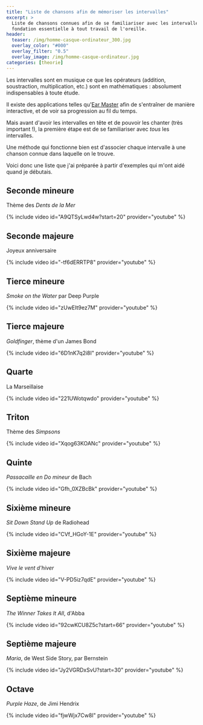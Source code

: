 ```yaml
---
title: "Liste de chansons afin de mémoriser les intervalles"
excerpt: >
  Liste de chansons connues afin de se familiariser avec les intervalles, 
  fondation essentielle à tout travail de l'oreille.
header:
  teaser: /img/homme-casque-ordinateur_300.jpg
  overlay_color: "#000"
  overlay_filter: "0.5"
  overlay_image: /img/homme-casque-ordinateur.jpg
categories: [theorie]
---
```


Les intervalles sont en musique ce que les opérateurs (addition, soustraction, 
multiplication, etc.) sont en mathématiques : absolument indispensables à toute 
étude.

Il existe des applications telles qu'[Ear Master][ear-master] afin de 
s'entraîner de manière interactive, et de voir sa progression au fil du temps.

Mais avant d'avoir les intervalles en tête et de pouvoir les chanter (très 
important !), la première étape est de se familiariser avec *tous* les 
intervalles.

Une méthode qui fonctionne bien est d'associer chaque intervalle à une chanson 
connue dans laquelle on le trouve.

Voici donc une liste que j'ai préparée à partir d'exemples qui m'ont aidé quand 
je débutais.

## Seconde mineure

Thème des *Dents de la Mer*

{% include video id="A9QTSyLwd4w?start=20" provider="youtube" %}

## Seconde majeure

Joyeux anniversaire

{% include video id="-tf6dERRTP8" provider="youtube" %}

## Tierce mineure

*Smoke on the Water* par Deep Purple

{% include video id="zUwEIt9ez7M" provider="youtube" %}

## Tierce majeure

*Goldfinger*, thème d'un James Bond

{% include video id="6D1nK7q2i8I" provider="youtube" %}

## Quarte

La Marseillaise

{% include video id="221UWotqwdo" provider="youtube" %}

## Triton

Thème des *Simpsons*

{% include video id="Xqog63KOANc" provider="youtube" %}

## Quinte

*Passacaille en Do mineur* de Bach

{% include video id="Gfh_0XZBcBk" provider="youtube" %}

## Sixième mineure

*Sit Down Stand Up* de Radiohead

{% include video id="CVf_HGoY-1E" provider="youtube" %}

## Sixième majeure

*Vive le vent d'hiver*

{% include video id="V-PD5iz7qdE" provider="youtube" %}

## Septième mineure

*The Winner Takes It All*, d'Abba

{% include video id="92cwKCU8Z5c?start=66" provider="youtube" %}

## Septième majeure

*Maria*, de West Side Story, par Bernstein

{% include video id="Jy2VGRDxSvU?start=30" provider="youtube" %}

## Octave

*Purple Haze*, de Jimi Hendrix

{% include video id="fjwWjx7Cw8I" provider="youtube" %}

[ear-master]:https://www.secretsdemusiciens.com/liens/earmaster/
